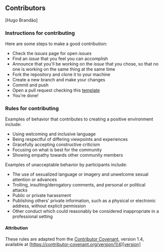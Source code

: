 ## Contributors

[Hugo Brandão]

### Instructions for contributing

Here are some steps to make a good contribution:

* Check the _issues_ page for open _issues_
* Find an _issue_ that you feel you can accomplish
* Announce that you'll be working on the _issue_ that you chose, so that no one is working on the same thing at the same time
* Fork the repository and clone it to your machine
* Create a new branch and make your changes
* Commit and push
* Open a pull request checking this [template](./.gitbuh/PULL_REQUEST_TEMPLATE.md)
* You're done!

### Rules for contributing

Examples of behavior that contributes to creating a positive environment include:

* Using welcoming and inclusive language
* Being respectful of differing viewpoints and experiences
* Gracefully accepting constructive criticism
* Focusing on what is best for the community
* Showing empathy towards other community members

Examples of unacceptable behavior by participants include:

* The use of sexualized language or imagery and unwelcome sexual attention or advances
* Trolling, insulting/derogatory comments, and personal or political attacks
* Public or private harassment
* Publishing others' private information, such as a physical or electronic address, without explicit permission
* Other conduct which could reasonably be considered inappropriate in a professional setting

#### Attribution

These rules are adapted from the [Contributor Covenant][homepage], version 1.4, available at [https://contributor-covenant.org/version/1/4][version]

[homepage]: https://contributor-covenant.org
[version]: https://contributor-covenant.org/version/1/4/